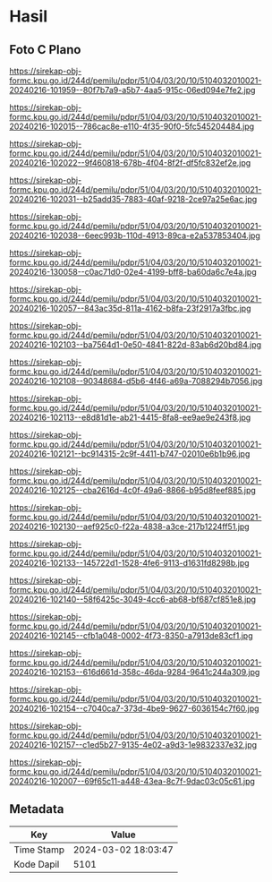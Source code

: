 # Hasil

## Foto C Plano

https://sirekap-obj-formc.kpu.go.id/244d/pemilu/pdpr/51/04/03/20/10/5104032010021-20240216-101959--80f7b7a9-a5b7-4aa5-915c-06ed094e7fe2.jpg

https://sirekap-obj-formc.kpu.go.id/244d/pemilu/pdpr/51/04/03/20/10/5104032010021-20240216-102015--786cac8e-e110-4f35-90f0-5fc545204484.jpg

https://sirekap-obj-formc.kpu.go.id/244d/pemilu/pdpr/51/04/03/20/10/5104032010021-20240216-102022--9f460818-678b-4f04-8f2f-df5fc832ef2e.jpg

https://sirekap-obj-formc.kpu.go.id/244d/pemilu/pdpr/51/04/03/20/10/5104032010021-20240216-102031--b25add35-7883-40af-9218-2ce97a25e6ac.jpg

https://sirekap-obj-formc.kpu.go.id/244d/pemilu/pdpr/51/04/03/20/10/5104032010021-20240216-102038--6eec993b-110d-4913-89ca-e2a537853404.jpg

https://sirekap-obj-formc.kpu.go.id/244d/pemilu/pdpr/51/04/03/20/10/5104032010021-20240216-130058--c0ac71d0-02e4-4199-bff8-ba60da6c7e4a.jpg

https://sirekap-obj-formc.kpu.go.id/244d/pemilu/pdpr/51/04/03/20/10/5104032010021-20240216-102057--843ac35d-811a-4162-b8fa-23f2917a3fbc.jpg

https://sirekap-obj-formc.kpu.go.id/244d/pemilu/pdpr/51/04/03/20/10/5104032010021-20240216-102103--ba7564d1-0e50-4841-822d-83ab6d20bd84.jpg

https://sirekap-obj-formc.kpu.go.id/244d/pemilu/pdpr/51/04/03/20/10/5104032010021-20240216-102108--90348684-d5b6-4f46-a69a-7088294b7056.jpg

https://sirekap-obj-formc.kpu.go.id/244d/pemilu/pdpr/51/04/03/20/10/5104032010021-20240216-102113--e8d81d1e-ab21-4415-8fa8-ee9ae9e243f8.jpg

https://sirekap-obj-formc.kpu.go.id/244d/pemilu/pdpr/51/04/03/20/10/5104032010021-20240216-102121--bc914315-2c9f-4411-b747-02010e6b1b96.jpg

https://sirekap-obj-formc.kpu.go.id/244d/pemilu/pdpr/51/04/03/20/10/5104032010021-20240216-102125--cba2616d-4c0f-49a6-8866-b95d8feef885.jpg

https://sirekap-obj-formc.kpu.go.id/244d/pemilu/pdpr/51/04/03/20/10/5104032010021-20240216-102130--aef925c0-f22a-4838-a3ce-217b1224ff51.jpg

https://sirekap-obj-formc.kpu.go.id/244d/pemilu/pdpr/51/04/03/20/10/5104032010021-20240216-102133--145722d1-1528-4fe6-9113-d1631fd8298b.jpg

https://sirekap-obj-formc.kpu.go.id/244d/pemilu/pdpr/51/04/03/20/10/5104032010021-20240216-102140--58f6425c-3049-4cc6-ab68-bf687cf851e8.jpg

https://sirekap-obj-formc.kpu.go.id/244d/pemilu/pdpr/51/04/03/20/10/5104032010021-20240216-102145--cfb1a048-0002-4f73-8350-a7913de83cf1.jpg

https://sirekap-obj-formc.kpu.go.id/244d/pemilu/pdpr/51/04/03/20/10/5104032010021-20240216-102153--616d661d-358c-46da-9284-9641c244a309.jpg

https://sirekap-obj-formc.kpu.go.id/244d/pemilu/pdpr/51/04/03/20/10/5104032010021-20240216-102154--c7040ca7-373d-4be9-9627-6036154c7f60.jpg

https://sirekap-obj-formc.kpu.go.id/244d/pemilu/pdpr/51/04/03/20/10/5104032010021-20240216-102157--c1ed5b27-9135-4e02-a9d3-1e9832337e32.jpg

https://sirekap-obj-formc.kpu.go.id/244d/pemilu/pdpr/51/04/03/20/10/5104032010021-20240216-102007--69f65c11-a448-43ea-8c7f-9dac03c05c61.jpg


## Metadata

| Key        | Value               |
| ---------- | ------------------- |
| Time Stamp | 2024-03-02 18:03:47 |
| Kode Dapil | 5101                |



